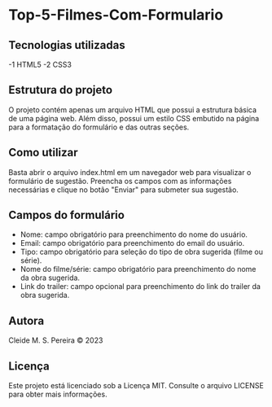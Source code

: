 # Top-5-Filmes-Com-Formulario

## Tecnologias utilizadas

-1 HTML5
-2 CSS3

## Estrutura do projeto
O projeto contém apenas um arquivo HTML que possui a estrutura básica de uma página web. Além disso, possui um estilo CSS embutido na página para a formatação do formulário e das outras seções.

## Como utilizar
Basta abrir o arquivo index.html em um navegador web para visualizar o formulário de sugestão. Preencha os campos com as informações necessárias e clique no botão "Enviar" para submeter sua sugestão.

## Campos do formulário
- Nome: campo obrigatório para preenchimento do nome do usuário.
- Email: campo obrigatório para preenchimento do email do usuário.
- Tipo: campo obrigatório para seleção do tipo de obra sugerida (filme ou série).
- Nome do filme/série: campo obrigatório para preenchimento do nome da obra sugerida.
- Link do trailer: campo opcional para preenchimento do link do trailer da obra sugerida.

## Autora
Cleide M. S. Pereira © 2023

## Licença
Este projeto está licenciado sob a Licença MIT. Consulte o arquivo LICENSE para obter mais informações.
